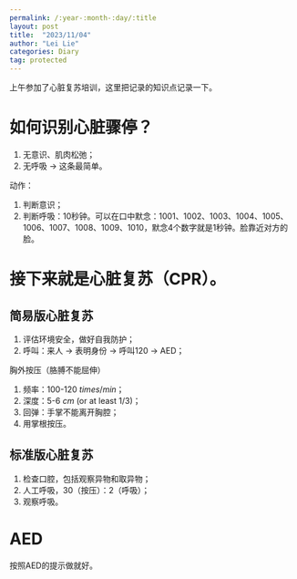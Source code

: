 ```yaml
---
permalink: /:year-:month-:day/:title
layout: post
title:  "2023/11/04"
author: "Lei Lie"
categories: Diary
tag: protected
---
```


上午参加了心脏复苏培训，这里把记录的知识点记录一下。

# 如何识别心脏骤停？

1. 无意识、肌肉松弛；
2. 无呼吸 $\rightarrow$ 这条最简单。

动作：

1. 判断意识；
2. 判断呼吸：10秒钟。可以在口中默念：1001、1002、1003、1004、1005、1006、1007、1008、1009、1010，默念4个数字就是1秒钟。脸靠近对方的脸。

# 接下来就是心脏复苏（CPR）。

## 简易版心脏复苏

1. 评估环境安全，做好自我防护；
2. 呼叫：来人 $\rightarrow$ 表明身份 $\rightarrow$ 呼叫120 $\rightarrow$ AED；

胸外按压（胳膊不能屈伸）

1. 频率：100-120 $times/min$；
2. 深度：5-6 $cm$ (or at least $1/3$)；
3. 回弹：手掌不能离开胸腔；
4. 用掌根按压。

## 标准版心脏复苏

1. 检查口腔，包括观察异物和取异物；
2. 人工呼吸，30（按压）：2（呼吸）；
3. 观察呼吸。

# AED

按照AED的提示做就好。